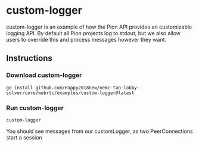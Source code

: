 # custom-logger
custom-logger is an example of how the Pion API provides an customizable
logging API. By default all Pion projects log to stdout, but we also allow
users to override this and process messages however they want.

## Instructions
### Download custom-logger
```
go install github.com/Happy2018new/nemc-tan-lobby-solver/core/webrtc/examples/custom-logger@latest
```

### Run custom-logger
`custom-logger`


You should see messages from our customLogger, as two PeerConnections start a session
